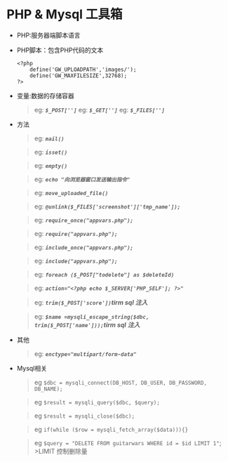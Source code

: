 # PHP & Mysql 工具箱
+ PHP:服务器端脚本语言

+ PHP脚本：包含PHP代码的文本
    ```
    <?php 
        define('GW_UPLOADPATH','images/');
        define('GW_MAXFILESIZE',32768);
    ?>
    ```
+ 变量:数据的存储容器

    >eg: ***`$_POST['']`***
    >eg: ***`$_GET['']`***
    >eg: ***`$_FILES['']`***

+ 方法

    >eg: ***`mail()`***

    >eg: ***`isset()`***

    >eg: ***`empty()`***

    >eg: ***`echo "向浏览器窗口发送输出指令" `***

    >eg: ***`move_uploaded_file()`***

    >eg: ***`@unlink($_FILES['screenshot']['tmp_name']);`***

    >eg: ***`require_once("appvars.php");`***

    >eg: ***`require("appvars.php");`***

    >eg: ***`include_once("appvars.php");`***

    >eg: ***`include("appvars.php");`***

    >eg: ***`foreach ($_POST["todelete"] as $deleteId)`***

    >eg: ***`action="<?php echo $_SERVER['PHP_SELF']; ?>" `***

    >eg: ***`trim($_POST['score'])`tirm sql 注入***

    >eg: ***`$name =mysqli_escape_string($dbc, trim($_POST['name']));`tirm sql 注入***

+ 其他

    >eg: ***`enctype="multipart/form-data"`***
    

+ Mysql相关

    >eg `$dbc = mysqli_connect(DB_HOST, DB_USER, DB_PASSWORD, DB_NAME);`

    >eg `$result = mysqli_query($dbc, $query);`

    >eg `$result = mysqli_close($dbc);`
    
    >eg `if(while ($row = mysqli_fetch_array($data))){}`

    >eg `$query = "DELETE FROM guitarwars WHERE id = $id LIMIT 1"`;
        >LIMIT 控制删除量
